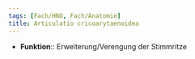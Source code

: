 ```yaml
---
tags: [Fach/HNO, Fach/Anatomie]
title: Articulatio cricoarytaenoidea
---
```

- **Funktion**:: Erweiterung/Verengung der Stimmritze